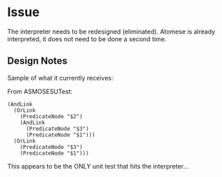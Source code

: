 
Issue
=====
The interpreter needs to be redesigned (eliminated). Atomese is
already interpreted, it does not need to be done a second time.

Design Notes
------------
Sample of what it currently receives:

From ASMOSESUTest:
```
(AndLink
  (OrLink
    (PredicateNode "$2")
    (AndLink
      (PredicateNode "$3")
      (PredicateNode "$1")))
  (OrLink
    (PredicateNode "$3")
    (PredicateNode "$1")))
```

This appears to be the ONLY unit test that hits the interpreter...

